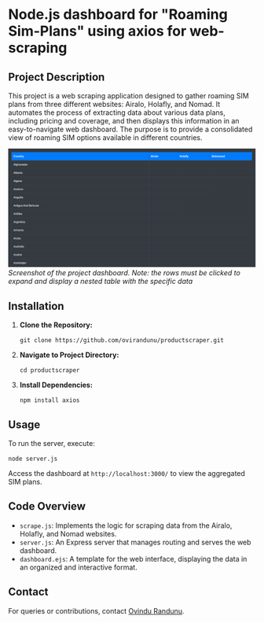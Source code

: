 # Node.js dashboard for "Roaming Sim-Plans" using axios for web-scraping

## Project Description

This project is a web scraping application designed to gather roaming SIM plans from three different websites: Airalo, Holafly, and Nomad. It automates the process of extracting data about various data plans, including pricing and coverage, and then displays this information in an easy-to-navigate web dashboard. The purpose is to provide a consolidated view of roaming SIM options available in different countries.

![Project Dashboard](\images\main_table.png)
*Screenshot of the project dashboard. Note: the rows must be clicked to expand and display a nested table with the specific data*

## Installation

1. **Clone the Repository:**
   ```
   git clone https://github.com/ovirandunu/productscraper.git
   ```

2. **Navigate to Project Directory:**
   ```
   cd productscraper
   ```

3. **Install Dependencies:**
   ```
   npm install axios
   ```

## Usage

To run the server, execute:
```
node server.js
```
Access the dashboard at `http://localhost:3000/` to view the aggregated SIM plans.

## Code Overview

- `scrape.js`: Implements the logic for scraping data from the Airalo, Holafly, and Nomad websites.
- `server.js`: An Express server that manages routing and serves the web dashboard.
- `dashboard.ejs`: A template for the web interface, displaying the data in an organized and interactive format.


## Contact

For queries or contributions, contact [Ovindu Randunu](https://github.com/ovirandunu).
